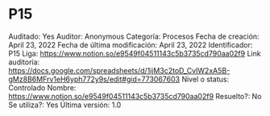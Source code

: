 # P15

Auditado: Yes
Auditor: Anonymous
Categoría: Procesos
Fecha de creación: April 23, 2022
Fecha de última modificación: April 23, 2022
Identificador: P15
Liga: https://www.notion.so/e9549f04511143c5b3735cd790aa02f9 
Link auditoría: https://docs.google.com/spreadsheets/d/1ijM3c2toD_CvIW2xA5B-gMz8B6MFrv1eH6yph772y9s/edit#gid=773067603
Nivel o status: Controlado
Nombre: https://www.notion.so/e9549f04511143c5b3735cd790aa02f9 
Resuelto?: No
Se utiliza?: Yes
Última versión: 1.0